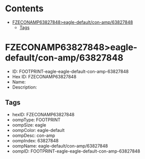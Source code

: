 



Contents
========

* [FZECONAMP63827848>eagle-default/con-amp/63827848](#fzeconamp63827848eagle-defaultcon-amp63827848)
	* [Tags](#tags)

# FZECONAMP63827848>eagle-default/con-amp/63827848

- ID: FOOTPRINT-eagle-eagle-default-con-amp-63827848
- Hex ID: FZECONAMP63827848
- Name: 
- Description: 

## Tags

- hexID: FZECONAMP63827848
- oompType: FOOTPRINT
- oompSize: eagle
- oompColor: eagle-default
- oompDesc: con-amp
- oompIndex: 63827848
- oompName: eagle-default/con-amp/63827848
- oompID: FOOTPRINT-eagle-eagle-default-con-amp-63827848
